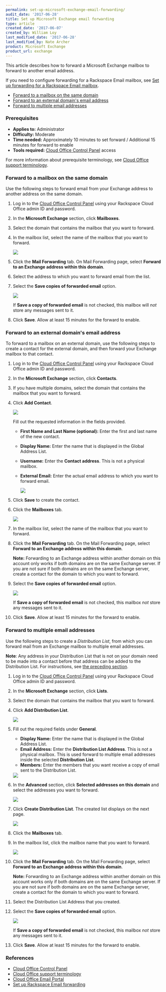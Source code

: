 ```yaml
---
permalink: set-up-microsoft-exchange-email-forwarding/
audit_date: '2017-06-28'
title: Set up Microsoft Exchange email forwarding
type: article
created_date: '2017-06-07'
created_by: William Loy
last_modified_date: '2017-06-28'
last_modified_by: Nate Archer
product: Microsoft Exchange
product_url: exchange
---
```


This article describes how to forward a Microsoft Exchange mailbox to forward to another email address.

If you need to configure forwarding for a Rackspace Email mailbox, see [Set up forwarding for a Rackspace Email mailbox](/how-to/set-up-rackspace-email-forwarding/).

- [Forward to a mailbox on the same domain](#forward-to-a-mailbox-on-the-same-domain)
- [Forward to an external domain's email address](#forward-to-an-external-domains-email-address)
- [Forward to multiple email addresses](#forward-to-multiple-email-addresses)

### Prerequisites

- **Applies to:** Administrator
- **Difficulty:** Moderate
- **Time needed:** Approximately 10 minutes to set forward / Additional 15 minutes for forward to enable
- **Tools required:** [Cloud Office Control Panel](https://cp.rackspace.com) access

For more information about prerequisite terminology, see [Cloud Office support terminology](/how-to/cloud-office-support-terminology).

### Forward to a mailbox on the same domain

Use the following steps to forward email from your Exchange address to another address on the same domain.

1. Log in to the [Cloud Office Control Panel](https://cp.rackspace.com/) using your Rackspace Cloud Office admin ID and password.
2. In the **Microsoft Exchange** section, click **Mailboxes**.
3. Select the domain that contains the mailbox that you want to forward.
4. In the mailbox list, select the name of the mailbox that you want to forward.

   <img src="hex-forward-2.png" />

5. Click the **Mail Forwarding** tab. On Mail Forwarding page, select **Forward to an Exchange address within this domain**.
6. Select the address to which you want to forward email from the list.
7. Select the **Save copies of forwarded email** option.

    <img src="hex-forward-3.png" />

    If **Save a copy of forwarded email** is not checked, this mailbox will _not_ store any messages sent to it.

8. Click **Save**. Allow at least 15 minutes for the forward to enable.

### Forward to an external domain's email address

To forward to a mailbox on an external domain, use the following steps to create a contact for the external domain, and then forward your Exchange mailbox to that contact.

1. Log in to the [Cloud Office Control Panel](https://cp.rackspace.com/) using your Rackspace Cloud Office admin ID and password.
2. In the **Microsoft Exchange** section, click **Contacts**.
3. If you have multiple domains, select the domain that contains the mailbox that you want to forward.
4. Click **Add Contact**.

   <img src="hex-forward-contact-2.png" />

   Fill out the requested information in the fields provided.

    - **First Name and Last Name (optional):** Enter the first and last name of the new contact.
    - **Display Name:** Enter the name that is displayed in the Global Address List.
    - **Username:** Enter the **Contact address**. This is not a physical mailbox.
    - **External Email:** Enter the actual email address to which you want to forward email.

       <img src="hex-forward-contact-3.png" />

5. Click **Save** to create the contact.
6. Click the **Mailboxes** tab.

   <img src="hex-forward-contact-4.png" />

7. In the mailbox list, select the name of the mailbox that you want to forward.
8. Click the **Mail Forwarding** tab. On the Mail Forwarding page, select **Forward to an Exchange address within this domain**.

   **Note:** Forwarding to an Exchange address within another domain on this account only works if both domains are on the same Exchange server. If you are not sure if both domains are on the same Exchange server, create a contact for the domain to which you want to forward.

9. Select the **Save copies of forwarded email** option.

    <img src="hex-forward-contact-6.png" />

    If **Save a copy of forwarded email** is not checked, this mailbox _not_ store any messages sent to it.

10. Click **Save**. Allow at least 15 minutes for the forward to enable.

### Forward to multiple email addresses

Use the following steps to create a *Distribution List*, from which you can forward mail from an Exchange mailbox to multiple email addresses.

**Note**: Any address in your Distribution List that is not on your domain need to be made into a contact before that address can be added to the Distribution List. For instructions, see [the preceding section](#forward-to-an-external-domains-email-address).

1. Log in to the [Cloud Office Control Panel](https://cp.rackspace.com/) using your Rackspace Cloud Office admin ID and password.
2. In the **Microsoft Exchange** section, click **Lists**.
3. Select the domain that contains the mailbox that you want to forward.
4. Click **Add Distribution List**.  

   <img src="hex-forward-multi-2.png" />

5. Fill out the required fields under **General**.

    - **Display Name:** Enter the name that is displayed in the Global Address List.
    - **Email Address:** Enter the **Distribution List Address**. This is not a physical mailbox. This is used forward to multiple email addresses inside the selected **Distribution List**.
    - **Members:** Enter the members that you want receive a copy of email sent to the Distribution List.

    <img src="hex-forward-multi-3.png" />

6. In the **Advanced** section, click **Selected addresses on this domain** and select the addresses you want to forward.

   <img src="hex-forward-multi-4.png" />

7. Click **Create Distribution List**. The created list displays on the next page.

   <img src="hex-forward-multi-5.png" />

8. Click the **Mailboxes** tab.

9. In the mailbox list, click the mailbox name that you want to forward.

   <img src="hex-forward-multi-6.png" />

10. Click the **Mail Forwarding** tab. On the Mail Forwarding page, select **Forward to an Exchange address within this domain**.

    **Note:** Forwarding to an Exchange address within another domain on this account works only if both domains are on the same Exchange server. If you are not sure if both domains are on the same Exchange server, create a contact for the domain to which you want to forward.

11. Select the Distribution List Address that you created.

12. Select the **Save copies of forwarded email** option.

    <img src="hex-forward-multi-7.png" />

    If **Save a copy of forwarded email** is not checked, this mailbox _not_ store any messages sent to it.

13. Click **Save**. Allow at least 15 minutes for the forward to enable.

### References

- [Cloud Office Control Panel](https://cp.rackspace.com/)
- [Cloud Office support terminology](/how-to/cloud-office-support-terminology)
- [Cloud Office Email Portal](https://apps.rackspace.com/index.php)
- [Set up Rackspace Email forwarding](/how-to/set-up-rackspace-email-forwarding/)

